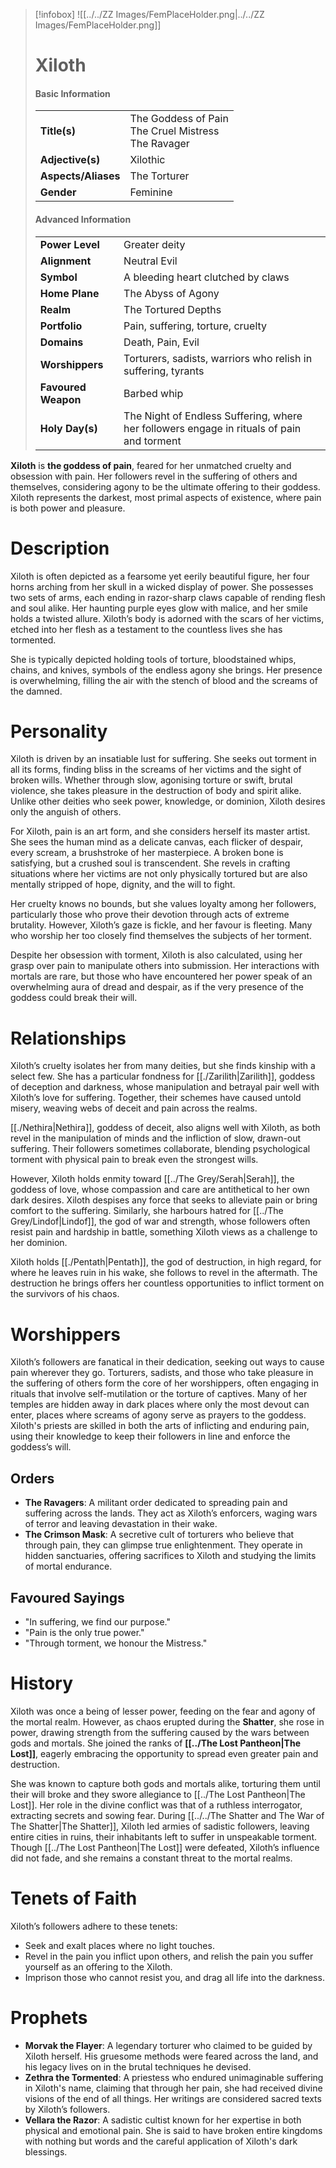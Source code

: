 > [!infobox]
> ![[../../ZZ Images/FemPlaceHolder.png|../../ZZ Images/FemPlaceHolder.png]]  
> # Xiloth
> #### Basic Information
> |  |   |
> |---|---|
> | **Title(s)** | The Goddess of Pain<br>The Cruel Mistress<br>The Ravager |
> | **Adjective(s)** | Xilothic |
> | **Aspects/Aliases** | The Torturer |
> | **Gender** | Feminine |
> #### Advanced Information
> |  |  | 
> | --- | --- |
> | **Power Level** | Greater deity |
> | **Alignment** | Neutral Evil |
> | **Symbol** | A bleeding heart clutched by claws |
> | **Home Plane** | The Abyss of Agony |
> | **Realm** | The Tortured Depths |
> | **Portfolio** | Pain, suffering, torture, cruelty |
> | **Domains** | Death, Pain, Evil |
> | **Worshippers** | Torturers, sadists, warriors who relish in suffering, tyrants |
> | **Favoured Weapon** | Barbed whip |
> | **Holy Day(s)** | The Night of Endless Suffering, where her followers engage in rituals of pain and torment |

**Xiloth** is **the goddess of pain**, feared for her unmatched cruelty and obsession with pain. Her followers revel in the suffering of others and themselves, considering agony to be the ultimate offering to their goddess. Xiloth represents the darkest, most primal aspects of existence, where pain is both power and pleasure.

# Description
Xiloth is often depicted as a fearsome yet eerily beautiful figure, her four horns arching from her skull in a wicked display of power. She possesses two sets of arms, each ending in razor-sharp claws capable of rending flesh and soul alike. Her haunting purple eyes glow with malice, and her smile holds a twisted allure. Xiloth’s body is adorned with the scars of her victims, etched into her flesh as a testament to the countless lives she has tormented.

 She is typically depicted holding tools of torture, bloodstained whips, chains, and knives, symbols of the endless agony she brings. Her presence is overwhelming, filling the air with the stench of blood and the screams of the damned.

# Personality
Xiloth is driven by an insatiable lust for suffering. She seeks out torment in all its forms, finding bliss in the screams of her victims and the sight of broken wills. Whether through slow, agonising torture or swift, brutal violence, she takes pleasure in the destruction of body and spirit alike. Unlike other deities who seek power, knowledge, or dominion, Xiloth desires only the anguish of others.

For Xiloth, pain is an art form, and she considers herself its master artist. She sees the human mind as a delicate canvas, each flicker of despair, every scream, a brushstroke of her masterpiece. A broken bone is satisfying, but a crushed soul is transcendent. She revels in crafting situations where her victims are not only physically tortured but are also mentally stripped of hope, dignity, and the will to fight.

Her cruelty knows no bounds, but she values loyalty among her followers, particularly those who prove their devotion through acts of extreme brutality. However, Xiloth’s gaze is fickle, and her favour is fleeting. Many who worship her too closely find themselves the subjects of her torment.

Despite her obsession with torment, Xiloth is also calculated, using her grasp over pain to manipulate others into submission. Her interactions with mortals are rare, but those who have encountered her power speak of an overwhelming aura of dread and despair, as if the very presence of the goddess could break their will.

# Relationships
Xiloth’s cruelty isolates her from many deities, but she finds kinship with a select few. She has a particular fondness for [[./Zarilith|Zarilith]], goddess of deception and darkness, whose manipulation and betrayal pair well with Xiloth’s love for suffering. Together, their schemes have caused untold misery, weaving webs of deceit and pain across the realms.

[[./Nethira|Nethira]], goddess of deceit, also aligns well with Xiloth, as both revel in the manipulation of minds and the infliction of slow, drawn-out suffering. Their followers sometimes collaborate, blending psychological torment with physical pain to break even the strongest wills.

However, Xiloth holds enmity toward [[../The Grey/Serah|Serah]], the goddess of love, whose compassion and care are antithetical to her own dark desires. Xiloth despises any force that seeks to alleviate pain or bring comfort to the suffering. Similarly, she harbours hatred for [[../The Grey/Lindof|Lindof]], the god of war and strength, whose followers often resist pain and hardship in battle, something Xiloth views as a challenge to her dominion.

Xiloth holds [[./Pentath|Pentath]], the god of destruction, in high regard, for where he leaves ruin in his wake, she follows to revel in the aftermath. The destruction he brings offers her countless opportunities to inflict torment on the survivors of his chaos.

# Worshippers
Xiloth’s followers are fanatical in their dedication, seeking out ways to cause pain wherever they go. Torturers, sadists, and those who take pleasure in the suffering of others form the core of her worshippers, often engaging in rituals that involve self-mutilation or the torture of captives. Many of her temples are hidden away in dark places where only the most devout can enter, places where screams of agony serve as prayers to the goddess. Xiloth's priests are skilled in both the arts of inflicting and enduring pain, using their knowledge to keep their followers in line and enforce the goddess’s will.

## Orders
- **The Ravagers**: A militant order dedicated to spreading pain and suffering across the lands. They act as Xiloth’s enforcers, waging wars of terror and leaving devastation in their wake.
- **The Crimson Mask**: A secretive cult of torturers who believe that through pain, they can glimpse true enlightenment. They operate in hidden sanctuaries, offering sacrifices to Xiloth and studying the limits of mortal endurance.

## Favoured Sayings
- "In suffering, we find our purpose."
- "Pain is the only true power."
- "Through torment, we honour the Mistress."

# History
Xiloth was once a being of lesser power, feeding on the fear and agony of the mortal realm. However, as chaos erupted during the **Shatter**, she rose in power, drawing strength from the suffering caused by the wars between gods and mortals. She joined the ranks of **[[../The Lost Pantheon|The Lost]]**, eagerly embracing the opportunity to spread even greater pain and destruction. 

She was known to capture both gods and mortals alike, torturing them until their will broke and they swore allegiance to [[../The Lost Pantheon|The Lost]]. Her role in the divine conflict was that of a ruthless interrogator, extracting secrets and sowing fear. During [[../../The Shatter and The War of The Shatter|The Shatter]], Xiloth led armies of sadistic followers, leaving entire cities in ruins, their inhabitants left to suffer in unspeakable torment. Though [[../The Lost Pantheon|The Lost]] were defeated, Xiloth’s influence did not fade, and she remains a constant threat to the mortal realms.

# Tenets of Faith
Xiloth’s followers adhere to these tenets:
- Seek and exalt places where no light touches.
- Revel in the pain you inflict upon others, and relish the pain you suffer yourself as an offering to the Xiloth.
- Imprison those who cannot resist you, and drag all life into the darkness.

# Prophets
- **Morvak the Flayer**: A legendary torturer who claimed to be guided by Xiloth herself. His gruesome methods were feared across the land, and his legacy lives on in the brutal techniques he devised.
- **Zethra the Tormented**: A priestess who endured unimaginable suffering in Xiloth's name, claiming that through her pain, she had received divine visions of the end of all things. Her writings are considered sacred texts by Xiloth’s followers.
- **Vellara the Razor**: A sadistic cultist known for her expertise in both physical and emotional pain. She is said to have broken entire kingdoms with nothing but words and the careful application of Xiloth's dark blessings.